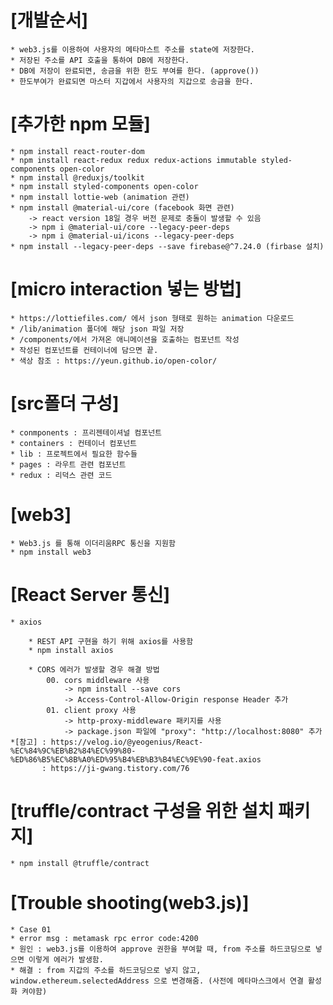 [개발순서]
=======
    * web3.js를 이용하여 사용자의 메타마스트 주소를 state에 저장한다. 
    * 저장된 주소를 API 호출을 통하여 DB에 저장한다. 
    * DB에 저장이 완료되면, 송금을 위한 한도 부여를 한다. (approve())
    * 한도부여가 완료되면 마스터 지갑에서 사용자의 지갑으로 송금을 한다. 

[추가한 npm 모듈]
==============
    * npm install react-router-dom
    * npm install react-redux redux redux-actions immutable styled-components open-color
    * npm install @reduxjs/toolkit
    * npm install styled-components open-color
    * npm install lottie-web (animation 관련)
    * npm install @material-ui/core (facebook 화면 관련)
        -> react version 18일 경우 버전 문제로 충돌이 발생할 수 있음
        -> npm i @material-ui/core --legacy-peer-deps
        -> npm i @material-ui/icons --legacy-peer-deps
    * npm install --legacy-peer-deps --save firebase@^7.24.0 (firbase 설치)

[micro interaction 넣는 방법]
===========================
    * https://lottiefiles.com/ 에서 json 형태로 원하는 animation 다운로드
    * /lib/animation 폴더에 해당 json 파일 저장 
    * /components/에서 가져온 애니메이션을 호출하는 컴포넌트 작성 
    * 작성된 컴포넌트를 컨테이너에 담으면 끝.
    * 색상 참조 : https://yeun.github.io/open-color/     

[src폴더 구성]
============
    * conmponents : 프리젠테이셔널 컴포넌트
    * containers : 컨테이너 컴포넌트
    * lib : 프로젝트에서 필요한 함수들 
    * pages : 라우트 관련 컴포넌트
    * redux : 리덕스 관련 코드 

[web3]
======
    * Web3.js 를 통해 이더리움RPC 통신을 지원함
    * npm install web3


[React Server 통신]
==================

    * axios

        * REST API 구현을 하기 위해 axios를 사용함 
        * npm install axios

        * CORS 에러가 발생할 경우 해결 방법 
            00. cors middleware 사용
                -> npm install --save cors
                -> Access-Control-Allow-Origin response Header 추가
            01. client proxy 사용
                -> http-proxy-middleware 패키지를 사용
                -> package.json 파일에 "proxy": "http://localhost:8080" 추가
    *[참고] : https://velog.io/@yeogenius/React-%EC%84%9C%EB%B2%84%EC%99%80-%ED%86%B5%EC%8B%A0%ED%95%B4%EB%B3%B4%EC%9E%90-feat.axios
           : https://ji-gwang.tistory.com/76

[truffle/contract 구성을 위한 설치 패키지]
====================================
    * npm install @truffle/contract

[Trouble shooting(web3.js)]
===========================

    * Case 01
    * error msg : metamask rpc error code:4200 
    * 원인 : web3.js를 이용하여 approve 권한을 부여할 때, from 주소를 하드코딩으로 넣으면 이렇게 에러가 발생함. 
    * 해결 : from 지갑의 주소를 하드코딩으로 넣지 않고, window.ethereum.selectedAddress 으로 변경해줌. (사전에 메타마스크에서 연결 활성화 켜야함)
